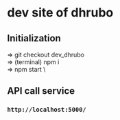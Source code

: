 # dev site of dhrubo


## Initialization
 => git checkout dev_dhrubo \
 => (terminal) npm i \
 => npm start \
 
 ## API call service
 
 ### `http://localhost:5000/`
 

    
 
